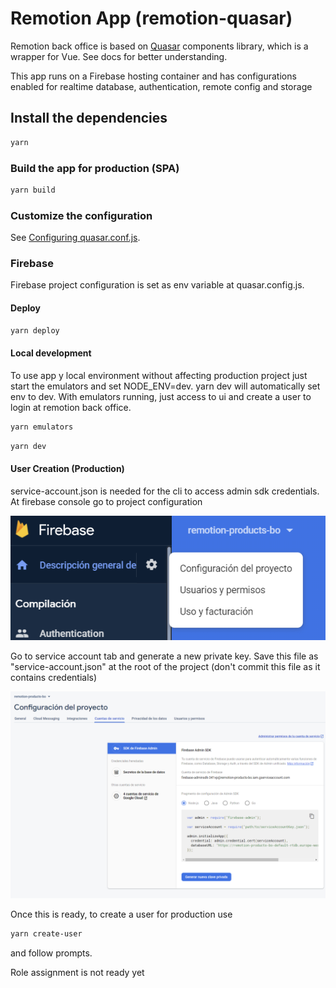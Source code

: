 # Remotion App (remotion-quasar)

Remotion back office is based on [Quasar](https://next.quasar.dev/) components library,
which is a wrapper for Vue. See docs for better understanding.

This app runs on a Firebase hosting container and has configurations enabled for
realtime database, authentication, remote config and storage

## Install the dependencies
```bash
yarn
```

### Build the app for production (SPA)
```bash
yarn build
```

### Customize the configuration
See [Configuring quasar.conf.js](https://v2.quasar.dev/quasar-cli/quasar-conf-js).

### Firebase
Firebase project configuration is set as env variable at quasar.config.js.
#### Deploy
```bash
yarn deploy
```
#### Local development
To use app y local environment without affecting production project just start the
emulators and set NODE_ENV=dev. yarn dev will automatically set env to dev.
With emulators running, just access to ui and create a user to login at remotion back office.
```bash
yarn emulators
```
```bash
yarn dev
```

#### User Creation (Production)
service-account.json is needed for the cli to access admin sdk credentials. At firebase console
go to project configuration

![img.png](docs/firebase-project-configuration.png)

Go to service account tab and generate a new private key. Save this file as "service-account.json"
at the root of the project (don't commit this file as it contains credentials)

![img.png](docs/service-account.png)

Once this is ready, to create a user for production use
```bash
yarn create-user
```
and follow prompts.

Role assignment is not ready yet
